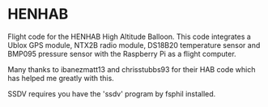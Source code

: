 HENHAB
======

Flight code for the HENHAB High Altitude Balloon. This code integrates a Ublox GPS module, NTX2B radio module, DS18B20 temperature sensor and BMP095 pressure sensor with the Raspberry Pi as a flight computer.

Many thanks to ibanezmatt13 and chrisstubbs93 for their HAB code which has helped me greatly with this.

SSDV requires you have the 'ssdv' program by fsphil installed.
